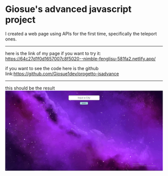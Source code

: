 # Giosue's advanced javascript project

I created a web page using APIs for the first time, specifically the teleport ones.

---


here is the link of my page if you want to try it: https://64c27d1f0d1657007c8f5020--nimble-fenglisu-581fa2.netlify.app/

if you want to see the code here is the github link:https://github.com/Giosue1dev/progetto-jsadvance

---
this should be the result ![app-screenshot](/src/img/Cattura.png)